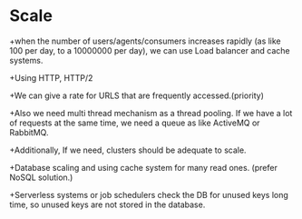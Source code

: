  # Scale
+when the number of users/agents/consumers increases rapidly (as like 100 per day, to a 10000000 per day), we can use Load balancer and cache systems.

+Using HTTP, HTTP/2

+We can give a rate for URLS that are frequently accessed.(priority)

+Also we need multi thread mechanism as a thread pooling. If we have a lot of requests at the same time, we need a queue as like ActiveMQ or RabbitMQ.

+Additionally, If we need, clusters should be adequate to scale.

+Database scaling and using cache system for many read ones. (prefer NoSQL solution.)

+Serverless systems or job schedulers check the DB for unused keys long time, so unused keys are not stored in the database.
